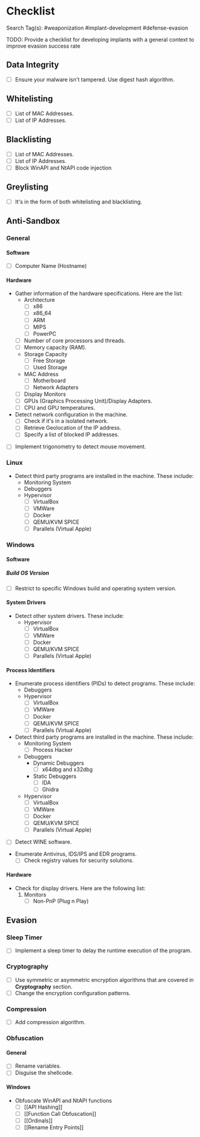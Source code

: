 # Checklist

Search Tag(s): #weaponization #implant-development #defense-evasion

TODO: Provide a checklist for developing implants with a general context to improve evasion success rate

## Data Integrity

- [ ] Ensure your malware isn't tampered. Use digest hash algorithm.

## Whitelisting

- [ ] List of MAC Addresses.
- [ ] List of IP Addresses.

## Blacklisting

- [ ] List of MAC Addresses.
- [ ] List of IP Addresses.
- [ ] Block WinAPI and NtAPI code injection

## Greylisting

- [ ] It's in the form of both whitelisting and blacklisting.

## Anti-Sandbox

### General

#### Software

- [ ] Computer Name (Hostname)

#### Hardware

- Gather information of the hardware specifications. Here are the list:
	- Architecture
		- [ ] x86
		- [ ] x86_64
		- [ ] ARM
		- [ ] MIPS
		- [ ] PowerPC
	- [ ] Number of core processors and threads.
	- [ ] Memory capacity (RAM).
	- Storage Capacity
		- [ ] Free Storage
		- [ ] Used Storage
	- MAC Address
		- [ ] Motherboard
		- [ ] Network Adapters
	- [ ] Display Monitors
	- [ ] GPUs (Graphics Processing Unit)/Display Adapters.
	- [ ] CPU and GPU temperatures.
- Detect network configuration in the machine.
	- [ ] Check if it's in a isolated network.
	- [ ] Retrieve Geolocation of the IP address.
	- [ ] Specify a list of blocked IP addresses.
- [ ] Implement trigonometry to detect mouse movement.

### Linux

- Detect third party programs are installed in the machine. These include:
	- Monitoring System
	- Debuggers
	- Hypervisor
		- [ ] VirtualBox
		- [ ] VMWare
		- [ ] Docker
		- [ ] QEMU/KVM SPICE
		- [ ] Parallels (Virtual Apple)
### Windows

#### Software

##### Build OS Version

- [ ] Restrict to specific Windows build and operating system version.

#### System Drivers

- Detect other system drivers. These include:
	- Hypervisor
		- [ ] VirtualBox
		- [ ] VMWare
		- [ ] Docker
		- [ ] QEMU/KVM SPICE
		- [ ] Parallels (Virtual Apple)

#### Process Identifiers

- Enumerate process identifiers (PIDs) to detect programs. These include:
	- Debuggers
	- Hypervisor
		- [ ] VirtualBox
		- [ ] VMWare
		- [ ] Docker
		- [ ] QEMU/KVM SPICE
		- [ ] Parallels (Virtual Apple)
- Detect third party programs are installed in the machine. These include:
	- Monitoring System
		- [ ] Process Hacker
	- Debuggers
		- Dynamic Debuggers
			- [ ] x64dbg and x32dbg
		- Static Debuggers
			- [ ] IDA
			- [ ] Ghidra
	- Hypervisor
		- [ ] VirtualBox
		- [ ] VMWare
		- [ ] Docker
		- [ ] QEMU/KVM SPICE
		- [ ] Parallels (Virtual Apple)
- [ ] Detect WINE software.
- Enumerate Antivirus, IDS/IPS and EDR programs.
	- [ ] Check registry values for security solutions.

#### Hardware

- Check for display drivers. Here are the following list:
	1. Monitors
		- [ ] Non-PnP (Plug n Play)

## Evasion

### Sleep Timer

- [ ] Implement a sleep timer to delay the runtime execution of the program.

### Cryptography

- [ ] Use symmetric or asymmetric encryption algorithms that are covered in **Cryptography** section.
- [ ] Change the encryption configuration patterns.

### Compression

- [ ] Add compression algorithm.

### Obfuscation

#### General

- [ ] Rename variables.
- [ ] Disguise the shellcode.

#### Windows

- Obfuscate WinAPI and NtAPI functions
	- [ ] [[API Hashing]]
	- [ ] [[Function Call Obfuscation]]
	- [ ] [[Ordinals]]
	- [ ] [[Rename Entry Points]]
